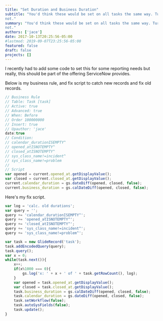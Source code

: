 ```yaml
---
title: "Set Duration and Business Duration"
subtitle: "You'd think these would be set on all tasks the same way. Turns out it's
not."
summary: "You'd think these would be set on all tasks the same way. Turns out it's
not."
authors: ['jace']
date: 2017-10-13T20:25:56-05:00
#lastmod: 2019-09-07T23:25:56-05:00
featured: false
draft: false
projects: []
---
```


I recently had to add some code to set this for some reporting needs but
really, this should be part of the offering ServiceNow provides.

Below is my business rule, and fix script to catch new records and fix
old records.

```js
// Business Rule
// Table: Task [task]
// Active: true
// Advanced: true
// When: Before
// Order 100000000
// Insert: true
// Upauthor: 'jace'
date:true
// Condition:
// calendar_durationISEMPTY^
// opened_atISNOTEMPTY^
// closed_atISNOTEMPTY^
// sys_class_name!=incident^
// sys_class_name!=problem
//
// Script
var opened = current.opened_at.getDisplayValue();
var closed = current.closed_at.getDisplayValue();
current.calendar_duration = gs.dateDiff(opened, closed, false);
current.business_duration = gs.calDateDiff(opened, closed, false);
```

Here's my fix script.

```js
var log = 'calc. old durations';
var query = '';
query += 'calendar_durationISEMPTY^';
query += 'opened_atISNOTEMPTY^';
query += 'closed_atISNOTEMPTY^';
query += 'sys_class_name!=incident^';
query += 'sys_class_name!=problem^';

var task = new GlideRecord('task');
task.addEncodedQuery(query);
task.query();
var x = 0;
while(task.next()){
    x++;
    if(x%1000 === 0){
        gs.log('x: ' + x + ' of ' + task.getRowCount(), log);
    }
    var opened = task.opened_at.getDisplayValue();
    var closed = task.closed_at.getDisplayValue();
    task.business_duration = gs.calDateDiff(opened, closed, false);
    task.calendar_duration = gs.dateDiff(opened, closed, false);
    task.setWorkflow(false);
    task.autoSysFields(false);
    task.update();
}
```
